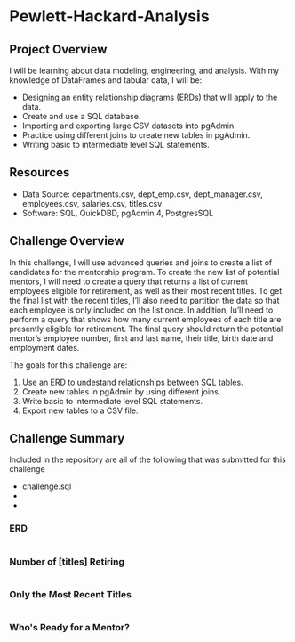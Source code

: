 # Pewlett-Hackard-Analysis

## Project Overview
I will be learning about data modeling, engineering, and analysis. With my knowledge of DataFrames and tabular data, I will be:
  - Designing an entity relationship diagrams (ERDs) that will apply to the data.
  - Create and use a SQL database.
  - Importing and exporting large CSV datasets into pgAdmin.
  - Practice using different joins to create new tables in pgAdmin.
  - Writing basic to intermediate level SQL statements.

## Resources
- Data Source: departments.csv, dept_emp.csv, dept_manager.csv, employees.csv, salaries.csv, titles.csv
- Software: SQL, QuickDBD, pgAdmin 4, PostgresSQL

## Challenge Overview
In this challenge, I will use advanced queries and joins to create a list of candidates for the mentorship program. To create the new list of potential mentors, I will need to create a query that returns a list of current employees eligible for retirement, as well as their most recent titles. To get the final list with the recent titles, I’ll also need to partition the data so that each employee is only included on the list once. In addition, Iu’ll need to perform a query that shows how many current employees of each title are presently eligible for retirement. The final query should return the potential mentor’s employee number, first and last name, their title, birth date and employment dates.

The goals for this challenge are:
  1. Use an ERD to undestand relationships between SQL tables.
  2. Create new tables in pgAdmin by using different joins.
  3. Write basic to intermediate level SQL statements.
  4. Export new tables to a CSV file.

## Challenge Summary
Included in the repository are all of the following that was submitted for this challenge
  - challenge.sql
  - 
  - 
  

### ERD
![]()

### Number of [titles] Retiring

![]()

### Only the Most Recent Titles

![]()

### Who's Ready for a Mentor?

![]()


